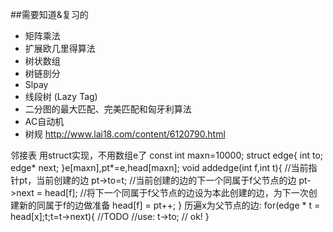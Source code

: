 ##需要知道&复习的
- 矩阵乘法
- 扩展欧几里得算法
- 树状数组
- 树链剖分
- Slpay
- 线段树 (Lazy Tag)
- 二分图的最大匹配、完美匹配和匈牙利算法
- AC自动机
- 树规 http://www.lai18.com/content/6120790.html


邻接表
用struct实现，不用数组e了
const int maxn=10000;
struct edge{
	int to;
	edge* next;
}e[maxn],pt*=e,head[maxn];
void addedge(int f,int t){
	//当前指针pt，当前创建的边 
	pt->to=t;
	//当前创建的边的下一个同属于f父节点的边 
	pt->next = head[f];
	//将下一个同属于f父节点的边设为本此创建的边，为下一次创建新的同属于f的边做准备 
	head[f] = pt++;
}
历遍x为父节点的边:
for(edge * t = head[x];t;t=t->next){
  //TODO
  //use:
  t->to; // ok!
}
